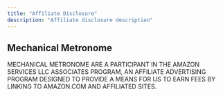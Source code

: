 ```yaml
---
title: "Affiliate Disclosure"
description: "Affiliate disclosure description"
---
```


## Mechanical Metronome

MECHANICAL METRONOME ARE A PARTICIPANT IN THE AMAZON SERVICES LLC ASSOCIATES PROGRAM, AN AFFILIATE ADVERTISING PROGRAM DESIGNED TO PROVIDE A MEANS FOR US TO EARN FEES BY LINKING TO AMAZON.COM AND AFFILIATED SITES.
